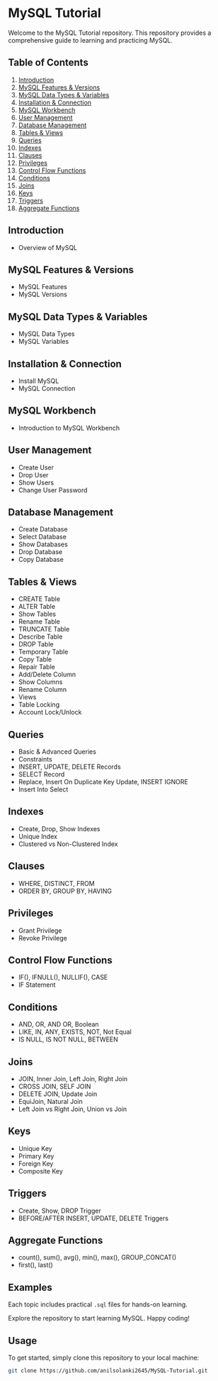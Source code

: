 # MySQL Tutorial

Welcome to the MySQL Tutorial repository. This repository provides a comprehensive guide to learning and practicing MySQL.

## Table of Contents

1. [Introduction](#introduction)
2. [MySQL Features & Versions](#mysql-features--versions)
3. [MySQL Data Types & Variables](#mysql-data-types--variables)
4. [Installation & Connection](#installation--connection)
5. [MySQL Workbench](#mysql-workbench)
6. [User Management](#user-management)
7. [Database Management](#database-management)
8. [Tables & Views](#tables--views)
9. [Queries](#queries)
10. [Indexes](#indexes)
11. [Clauses](#clauses)
12. [Privileges](#privileges)
13. [Control Flow Functions](#control-flow-functions)
14. [Conditions](#conditions)
15. [Joins](#joins)
16. [Keys](#keys)
17. [Triggers](#triggers)
18. [Aggregate Functions](#aggregate-functions)

## Introduction
- Overview of MySQL

## MySQL Features & Versions
- MySQL Features
- MySQL Versions

## MySQL Data Types & Variables
- MySQL Data Types
- MySQL Variables

## Installation & Connection
- Install MySQL
- MySQL Connection

## MySQL Workbench
- Introduction to MySQL Workbench

## User Management
- Create User
- Drop User
- Show Users
- Change User Password

## Database Management
- Create Database
- Select Database
- Show Databases
- Drop Database
- Copy Database

## Tables & Views
- CREATE Table
- ALTER Table
- Show Tables
- Rename Table
- TRUNCATE Table
- Describe Table
- DROP Table
- Temporary Table
- Copy Table
- Repair Table
- Add/Delete Column
- Show Columns
- Rename Column
- Views
- Table Locking
- Account Lock/Unlock

## Queries
- Basic & Advanced Queries
- Constraints
- INSERT, UPDATE, DELETE Records
- SELECT Record
- Replace, Insert On Duplicate Key Update, INSERT IGNORE
- Insert Into Select

## Indexes
- Create, Drop, Show Indexes
- Unique Index
- Clustered vs Non-Clustered Index

## Clauses
- WHERE, DISTINCT, FROM
- ORDER BY, GROUP BY, HAVING

## Privileges
- Grant Privilege
- Revoke Privilege

## Control Flow Functions
- IF(), IFNULL(), NULLIF(), CASE
- IF Statement

## Conditions
- AND, OR, AND OR, Boolean
- LIKE, IN, ANY, EXISTS, NOT, Not Equal
- IS NULL, IS NOT NULL, BETWEEN

## Joins
- JOIN, Inner Join, Left Join, Right Join
- CROSS JOIN, SELF JOIN
- DELETE JOIN, Update Join
- EquiJoin, Natural Join
- Left Join vs Right Join, Union vs Join

## Keys
- Unique Key
- Primary Key
- Foreign Key
- Composite Key

## Triggers
- Create, Show, DROP Trigger
- BEFORE/AFTER INSERT, UPDATE, DELETE Triggers

## Aggregate Functions
- count(), sum(), avg(), min(), max(), GROUP_CONCAT()
- first(), last()

## Examples

Each topic includes practical `.sql` files for hands-on learning. 

Explore the repository to start learning MySQL. Happy coding!

## Usage

To get started, simply clone this repository to your local machine:

```bash
git clone https://github.com/anilsolanki2645/MySQL-Tutorial.git
